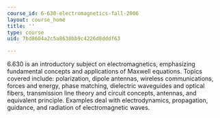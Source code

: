 ```yaml
---
course_id: 6-630-electromagnetics-fall-2006
layout: course_home
title: ''
type: course
uid: 7bd8604a2c5a8630bb9c4226d8dddf63

---
```

6.630 is an introductory subject on electromagnetics, emphasizing fundamental concepts and applications of Maxwell equations. Topics covered include: polarization, dipole antennas, wireless communications, forces and energy, phase matching, dielectric waveguides and optical fibers, transmission line theory and circuit concepts, antennas, and equivalent principle. Examples deal with electrodynamics, propagation, guidance, and radiation of electromagnetic waves.
